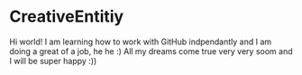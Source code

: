 # CreativeEntitiy
Hi world!
I am learning how to work with GitHub indpendantly and I am doing a great of a job, he he  :)
All my dreams come true very very soom and I will be super happy :))
